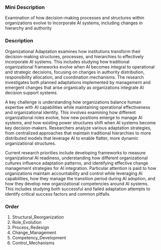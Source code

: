 ### Mini Description

Examination of how decision-making processes and structures within organizations evolve to incorporate AI systems, including changes in hierarchy and authority

### Description

Organizational Adaptation examines how institutions transform their decision-making structures, processes, and hierarchies to effectively incorporate AI systems. This includes studying how traditional organizational frameworks evolve when AI becomes integral to operational and strategic decisions, focusing on changes in authority distribution, responsibility allocation, and coordination mechanisms. The research investigates both planned adaptations implemented by management and emergent changes that arise organically as organizations integrate AI decision support systems.

A key challenge is understanding how organizations balance human expertise with AI capabilities while maintaining operational effectiveness and organizational identity. This involves examining how different organizational roles evolve, how new positions emerge to manage AI systems, and how existing power structures shift when AI systems become key decision-makers. Researchers analyze various adaptation strategies, from centralized approaches that maintain traditional hierarchies to more distributed models that leverage AI to enable flatter, more dynamic organizational structures.

Current research priorities include developing frameworks to measure organizational AI readiness, understanding how different organizational cultures influence adaptation patterns, and identifying effective change management strategies for AI integration. Particular attention is paid to how organizations maintain accountability and control while leveraging AI capabilities, how they manage the transition period during AI adoption, and how they develop new organizational competencies around AI systems. This includes studying both successful and failed adaptation attempts to identify critical success factors and common pitfalls.

### Order

1. Structural_Reorganization
2. Role_Evolution
3. Process_Redesign
4. Change_Management
5. Competency_Development
6. Control_Mechanisms
